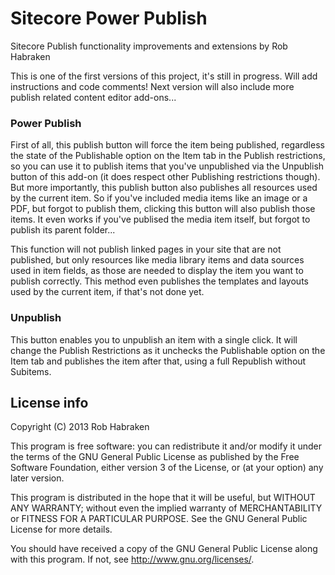 Sitecore Power Publish
======================

Sitecore Publish functionality improvements and extensions by Rob Habraken

This is one of the first versions of this project, it's still in progress. Will add instructions and code comments!
Next version will also include more publish related content editor add-ons...

### Power Publish ###

First of all, this publish button will force the item being published, regardless the state of the Publishable option on the Item tab in the Publish restrictions, so you can use it to publish items that you've unpublished via the Unpublish button of this add-on (it does respect other Publishing restrictions though). But more importantly, this publish button also publishes all resources used by the current item. So if you've included media items like an image or a PDF, but forgot to publish them, clicking this button will also publish those items. It even works if you've publised the media item itself, but forgot to publish its parent folder...

This function will not publish linked pages in your site that are not published, but only resources like media library items and data sources used in item fields, as those are needed to display the item you want to publish correctly. This method even publishes the templates and layouts used by the current item, if that's not done yet.

### Unpublish ###

This button enables you to unpublish an item with a single click. It will change the Publish Restrictions as it unchecks the Publishable option on the Item tab and publishes the item after that, using a full Republish without Subitems.

## License info ##

Copyright (C) 2013 Rob Habraken

This program is free software: you can redistribute it and/or modify it under the terms of the GNU General Public License as published by the Free Software Foundation, either version 3 of the License, or (at your option) any later version.

This program is distributed in the hope that it will be useful, but WITHOUT ANY WARRANTY; without even the implied warranty of MERCHANTABILITY or FITNESS FOR A PARTICULAR PURPOSE. See the GNU General Public License for more details.

You should have received a copy of the GNU General Public License along with this program. If not, see http://www.gnu.org/licenses/.